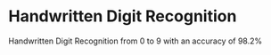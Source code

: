 # Handwritten Digit Recognition
Handwritten Digit Recognition from 0 to 9 with an accuracy of 98.2%
